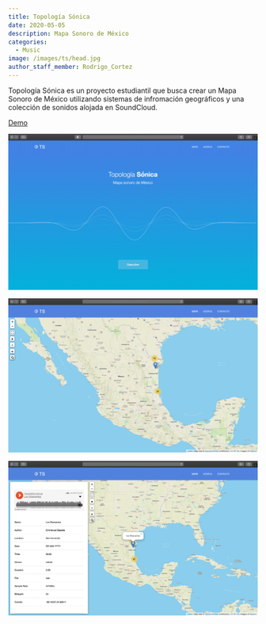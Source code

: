 ```yaml
---
title: Topología Sónica
date: 2020-05-05
description: Mapa Sonoro de México
categories:
  - Music
image: /images/ts/head.jpg
author_staff_member: Rodrigo_Cortez
---
```


Topología Sónica es un proyecto estudiantil que busca crear un Mapa Sonoro de México utilizando sistemas de infromación geográficos y una colección de sonidos alojada en SoundCloud.

[Demo](topologiasonica.vercel.app)

![Checkmate](/images/ts/inicio.png)

![Checkmate](/images/ts/mapa.png)

![Checkmate](/images/ts/sound.png)